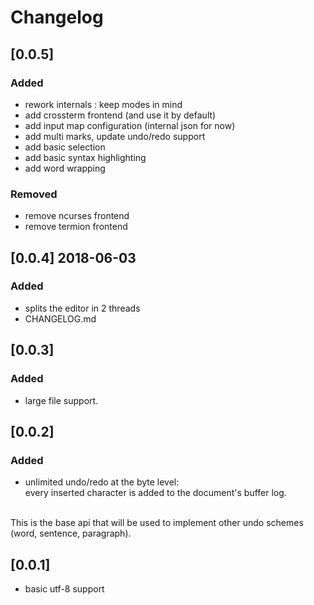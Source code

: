 # Changelog

## [0.0.5]

### Added

- rework internals : keep modes in mind
- add crossterm frontend (and use it by default)
- add input map configuration (internal json for now)
- add multi marks, update undo/redo support
- add basic selection
- add basic syntax highlighting
- add word wrapping

### Removed

- remove ncurses frontend
- remove termion frontend

## [0.0.4] 2018-06-03

### Added

- splits the editor in 2 threads
- CHANGELOG.md


## [0.0.3]

### Added

- large file support.<br/>


## [0.0.2]

### Added

- unlimited undo/redo at the byte level:<br/> every inserted character is added to the document's buffer log.<br/>
<br/>
  This is the base api that will be used to implement other undo schemes (word, sentence, paragraph).


## [0.0.1]

* basic utf-8 support
